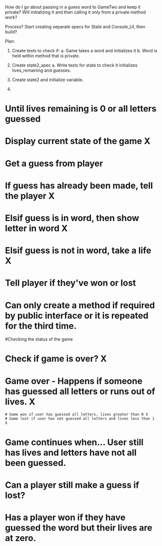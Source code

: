 How do I go about passing in a guess word to GameTwo and keep it private?
Will initializing it and then calling it only from a private method work?

Process?
Start creating separate specs for State and Console_UI, then build?

Plan:
1. Create tests to check if:
  a. Game takes a word and initializes it
  b. Word is held within method that is private.
  
2. Create state2_spec
  a. Write tests for state to check it initializes lives_remaining and guesses.

3. Create state2 and initialize variable.

4. 


# Until lives remaining is 0 or all letters guessed
  # Display current state of the game X
  # Get a guess from player
  # If guess has already been made, tell the player X
  # Elsif guess is in word, then show letter in word X
  # Elsif guess is not in word, take a life X
# Tell player if they've won or lost

# Can only create a method if required by public interface or it is repeated for the third time.

#Checking the status of the game
# Check if game is over? X
  # Game over - Happens if someone has guessed all letters or runs out of lives. X
    # Game won if user has guessed all letters, lives greater than 0 X
    # Game lost if user has not guessed all letters and lives less than 1 X
  # Game continues when... User still has lives and letters have not all been guessed.
  
# Can a player still make a guess if lost?
# Has a player won if they have guessed the word but their lives are at zero.